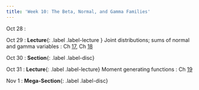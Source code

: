 ```yaml
---
title: 'Week 10: The Beta, Normal, and Gamma Families'
---
```


Oct 28
: 

Oct 29
: **Lecture**{: .label .label-lecture } Joint distributions; sums of normal and gamma variables
    : Ch [17](http://prob140.org/textbook/content/Chapter_17/00_Joint_Densities.html), Ch [18](http://prob140.org/textbook/content/Chapter_18/00_The_Normal_and_Gamma_Families.html)

Oct 30
: **Section**{: .label .label-disc}

Oct 31
: **Lecture**{: .label .label-lecture} Moment generating functions
    : Ch [19](http://prob140.org/textbook/content/Chapter_19/00_Distributions_of_Sums.html)

Nov 1
: **Mega-Section**{: .label .label-disc}